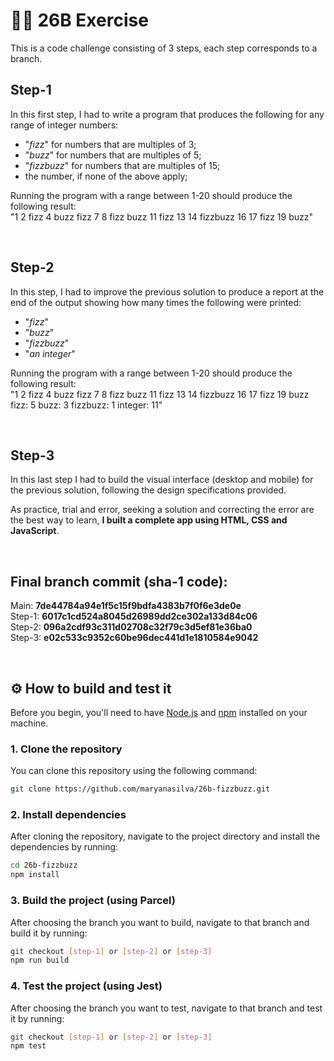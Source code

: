 # 👩‍💻 26B Exercise
This is a code challenge consisting of 3 steps, each step corresponds to a branch.

## Step-1
In this first step, I had to write a program that produces the following for any range of integer numbers:

  - "<i>fizz</i>" for numbers that are multiples of 3;
  - "<i>buzz</i>" for numbers that are multiples of 5;
  - "<i>fizzbuzz</i>" for numbers that are multiples of 15;
  - the number, if none of the above apply; 

Running the program with a range between 1-20 should produce the following result: <br>
"1 2 fizz 4 buzz fizz 7 8 fizz buzz 11 fizz 13 14 fizzbuzz 16 17 fizz 19 buzz"

<br>

## Step-2
In this step, I had to improve the previous solution to produce a report at the end of the output showing how many times the following were printed:

  - "<i>fizz</i>"
  - "<i>buzz</i>"
  - "<i>fizzbuzz</i>"
  - "<i>an integer</i>"

Running the program with a range between 1-20 should produce the following result: <br>
"1 2 fizz 4 buzz fizz 7 8 fizz buzz 11 fizz 13 14 fizzbuzz 16 17 fizz 19 buzz fizz: 5 buzz: 3 fizzbuzz: 1 integer: 11"

<br>

## Step-3
In this last step I had to build the visual interface (desktop and mobile) for the previous solution, following the design specifications provided.

As practice, trial and error, seeking a solution and correcting the error are the best way to learn, **I built a complete app using HTML, CSS and JavaScript**.

<br>

## Final branch commit (sha-1 code):
Main: <b>7de44784a94e1f5c15f9bdfa4383b7f0f6e3de0e</b> <br>
Step-1: <b>6017c1cd524a8045d26989dd2ce302a133d84c06</b> <br>
Step-2: <b>096a2cdf93c311d02708c32f79c3d5ef81e36ba0</b> <br>
Step-3: <b>e02c533c9352c60be96dec441d1e1810584e9042</b> <br>

<br>

## ⚙ How to build and test it

Before you begin, you'll need to have [Node.js](https://nodejs.org/) and [npm](https://www.npmjs.com/) installed on your machine.

### 1. Clone the repository

You can clone this repository using the following command:

```bash
git clone https://github.com/maryanasilva/26b-fizzbuzz.git
```

### 2. Install dependencies

After cloning the repository, navigate to the project directory and install the dependencies by running:

```bash
cd 26b-fizzbuzz
npm install
```

### 3. Build the project (using Parcel)

After choosing the branch you want to build, navigate to that branch and build it by running:

```bash
git checkout [step-1] or [step-2] or [step-3]
npm run build
```

### 4. Test the project (using Jest)

After choosing the branch you want to test, navigate to that branch and test it by running:

```bash
git checkout [step-1] or [step-2] or [step-3]
npm test
```

